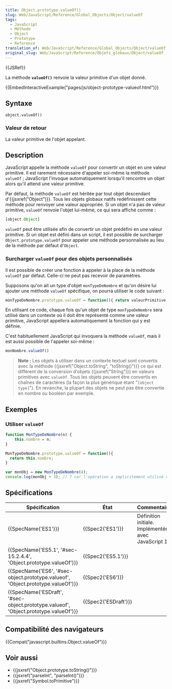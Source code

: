 ```yaml
---
title: Object.prototype.valueOf()
slug: Web/JavaScript/Reference/Global_Objects/Object/valueOf
tags:
  - JavaScript
  - Méthode
  - Object
  - Prototype
  - Reference
translation_of: Web/JavaScript/Reference/Global_Objects/Object/valueOf
original_slug: Web/JavaScript/Reference/Objets_globaux/Object/valueOf
---
```

{{JSRef}}

La méthode **`valueOf()`** renvoie la valeur primitive d'un objet donné.

{{EmbedInteractiveExample("pages/js/object-prototype-valueof.html")}}

## Syntaxe

    object.valueOf()

### Valeur de retour

La valeur primitive de l'objet appelant.

## Description

JavaScript appelle la méthode `valueOf` pour convertir un objet en une valeur primitive. Il est rarement nécessaire d'appeler soi-même la méthode `valueOf` ; JavaScript l'invoque automatiquement lorsqu'il rencontre un objet alors qu'il attend une valeur primitive.

Par défaut, la méthode `valueOf` est héritée par tout objet descendant d'{{jsxref("Object")}}. Tous les objets globaux natifs redéfinissent cette méthode pour renvoyer une valeur appropriée. Si un objet n'a pas de valeur primitive, `valueOf` renvoie l'objet lui-même, ce qui sera affiché comme :

```js
[object Object]
```

`valueOf` peut être utilisée afin de convertir un objet prédéfini en une valeur primitive. Si un objet est défini dans un script, il est possible de surcharger `Object.prototype.valueOf` pour appeler une méthode personnalisée au lieu de la méthode par défaut d'`Object`.

### Surcharger `valueOf` pour des objets personnalisés

Il est possible de créer une fonction à appeler à la place de la méthode `valueOf` par défaut. Celle-ci ne peut pas recevoir de paramètres.

Supposons qu'on ait un type d'objet `monTypeDeNombre` et qu'on désire lui ajouter une méthode `valueOf` spécifique, on pourra utiliser le code suivant :

```js
monTypeDeNombre.prototype.valueOf = function(){ return valeurPrimitive;};
```

En utilisant ce code, chaque fois qu'un objet de type `monTypeDeNombre` sera utilisé dans un contexte où il doit être représenté comme une valeur primitive, JavaScript appellera automatiquement la fonction qui y est définie.

C'est habituellement JavaScript qui invoquera la méthode `valueOf`, mais il est aussi possible de l'appeler soi-même :

```js
monNombre.valueOf()
```

> **Note :** Les objets à utiliser dans un contexte textuel sont convertis avec la méthode {{jsxref("Object.toString", "toString()")}} ce qui est différent de la conversion d'objets {{jsxref("String")}} en valeurs primitives avec `valueOf`. Tous les objets peuvent être convertis en chaînes de caractères (la façon la plus générique étant "`[object type]`"). En revanche, la plupart des objets ne peut pas être convertie en nombre ou booléen par exemple.

## Exemples

### Utiliser `valueOf`

```js
function MonTypeDeNombre(n) {
    this.nombre = n;
}

MonTypeDeNombre.prototype.valueOf = function(){
  return this.nombre;
}

var monObj = new MonTypeDeNombre(4);
console.log(monObj + 3); // 7 car l'opération a implicitement utilisé valueOf
```

## Spécifications

| Spécification                                                                                                    | État                         | Commentaires                                          |
| ---------------------------------------------------------------------------------------------------------------- | ---------------------------- | ----------------------------------------------------- |
| {{SpecName('ES1')}}                                                                                         | {{Spec2('ES1')}}         | Définition initiale. Implémentée avec JavaScript 1.1. |
| {{SpecName('ES5.1', '#sec-15.2.4.4', 'Object.prototype.valueOf')}}                         | {{Spec2('ES5.1')}}     |                                                       |
| {{SpecName('ES6', '#sec-object.prototype.valueof', 'Object.prototype.valueOf')}}     | {{Spec2('ES6')}}         |                                                       |
| {{SpecName('ESDraft', '#sec-object.prototype.valueof', 'Object.prototype.valueOf')}} | {{Spec2('ESDraft')}} |                                                       |

## Compatibilité des navigateurs

{{Compat("javascript.builtins.Object.valueOf")}}

## Voir aussi

- {{jsxref("Object.prototype.toString()")}}
- {{jsxref("parseInt", "parseInt()")}}
- {{jsxref("Symbol.toPrimitive")}}
